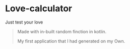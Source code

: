 # Love-calculator
Just test your love
>
>Made with in-built random finction in kotlin.
>
>My first application that I had generated on my Own.
